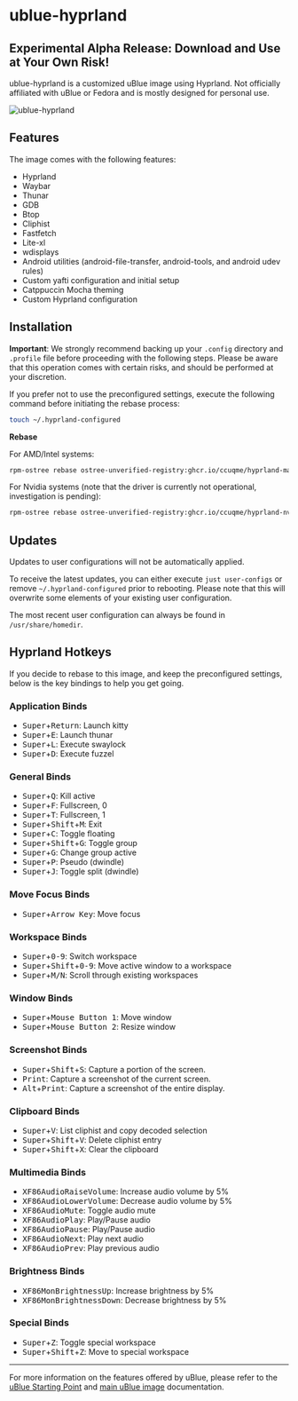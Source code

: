 # ublue-hyprland
## Experimental Alpha Release: Download and Use at Your Own Risk!
ublue-hyprland is a customized uBlue image using Hyprland. Not officially affiliated with uBlue or Fedora and is mostly designed for personal use.

![ublue-hyprland](https://github.com/ccuqme/ublue-hyprland/assets/63260355/fd78f4bf-a921-4d36-8391-84b8e5b9b9cc)

## Features

The image comes with the following features:

  * Hyprland
  * Waybar
  * Thunar
  * GDB
  * Btop
  * Cliphist
  * Fastfetch
  * Lite-xl
  * wdisplays
  * Android utilities (android-file-transfer, android-tools, and android udev rules)
  * Custom yafti configuration and initial setup
  * Catppuccin Mocha theming
  * Custom Hyprland configuration

## Installation

**Important**: We strongly recommend backing up your `.config` directory and `.profile` file before proceeding with the following steps. Please be aware that this operation comes with certain risks, and should be performed at your discretion.

If you prefer not to use the preconfigured settings, execute the following command before initiating the rebase process:

```bash
touch ~/.hyprland-configured
```

**Rebase**

For AMD/Intel systems:

```bash
rpm-ostree rebase ostree-unverified-registry:ghcr.io/ccuqme/hyprland-main:latest
```

For Nvidia systems (note that the driver is currently not operational, investigation is pending):

```bash
rpm-ostree rebase ostree-unverified-registry:ghcr.io/ccuqme/hyprland-nvidia:latest
```

## Updates
Updates to user configurations will not be automatically applied. 

To receive the latest updates, you can either execute `just user-configs` or remove `~/.hyprland-configured` prior to rebooting. Please note that this will overwrite some elements of your existing user configuration.

The most recent user configuration can always be found in `/usr/share/homedir`.

## Hyprland Hotkeys

If you decide to rebase to this image, and keep the preconfigured settings, below is the key bindings to help you get going.

### Application Binds

- <kbd>Super</kbd>+<kbd>Return</kbd>: Launch kitty
- <kbd>Super</kbd>+<kbd>E</kbd>: Launch thunar
- <kbd>Super</kbd>+<kbd>L</kbd>: Execute swaylock
- <kbd>Super</kbd>+<kbd>D</kbd>: Execute fuzzel

### General Binds

- <kbd>Super</kbd>+<kbd>Q</kbd>: Kill active
- <kbd>Super</kbd>+<kbd>F</kbd>: Fullscreen, 0
- <kbd>Super</kbd>+<kbd>T</kbd>: Fullscreen, 1
- <kbd>Super</kbd>+<kbd>Shift</kbd>+<kbd>M</kbd>: Exit
- <kbd>Super</kbd>+<kbd>C</kbd>: Toggle floating
- <kbd>Super</kbd>+<kbd>Shift</kbd>+<kbd>G</kbd>: Toggle group
- <kbd>Super</kbd>+<kbd>G</kbd>: Change group active
- <kbd>Super</kbd>+<kbd>P</kbd>: Pseudo (dwindle)
- <kbd>Super</kbd>+<kbd>J</kbd>: Toggle split (dwindle)

### Move Focus Binds

- <kbd>Super</kbd>+<kbd>Arrow Key</kbd>: Move focus

### Workspace Binds

- <kbd>Super</kbd>+<kbd>0-9</kbd>: Switch workspace
- <kbd>Super</kbd>+<kbd>Shift</kbd>+<kbd>0-9</kbd>: Move active window to a workspace
- <kbd>Super</kbd>+<kbd>M/N</kbd>: Scroll through existing workspaces

### Window Binds

- <kbd>Super</kbd>+<kbd>Mouse Button 1</kbd>: Move window
- <kbd>Super</kbd>+<kbd>Mouse Button 2</kbd>: Resize window

### Screenshot Binds

- <kbd>Super</kbd>+<kbd>Shift</kbd>+<kbd>S</kbd>: Capture a portion of the screen.
- <kbd>Print</kbd>: Capture a screenshot of the current screen.
- <kbd>Alt</kbd>+<kbd>Print</kbd>: Capture a screenshot of the entire display.

### Clipboard Binds

- <kbd>Super</kbd>+<kbd>V</kbd>: List cliphist and copy decoded selection
- <kbd>Super</kbd>+<kbd>Shift</kbd>+<kbd>V</kbd>: Delete cliphist entry
- <kbd>Super</kbd>+<kbd>Shift</kbd>+<kbd>X</kbd>: Clear the clipboard

### Multimedia Binds

- <kbd>XF86AudioRaiseVolume</kbd>: Increase audio volume by 5%
- <kbd>XF86AudioLowerVolume</kbd>: Decrease audio volume by 5%
- <kbd>XF86AudioMute</kbd>: Toggle audio mute
- <kbd>XF86AudioPlay</kbd>: Play/Pause audio
- <kbd>XF86AudioPause</kbd>: Play/Pause audio
- <kbd>XF86AudioNext</kbd>: Play next audio
- <kbd>XF86AudioPrev</kbd>: Play previous audio

### Brightness Binds

- <kbd>XF86MonBrightnessUp</kbd>: Increase brightness by 5%
- <kbd>XF86MonBrightnessDown</kbd>: Decrease brightness by 5%

### Special Binds

- <kbd>Super</kbd>+<kbd>Z</kbd>: Toggle special workspace
- <kbd>Super</kbd>+<kbd>Shift</kbd>+<kbd>Z</kbd>: Move to special workspace

---

For more information on the features offered by uBlue, please refer to the [uBlue Starting Point](https://github.com/ublue-os/startingpoint) and [main uBlue image](https://github.com/ublue-os/main) documentation.
